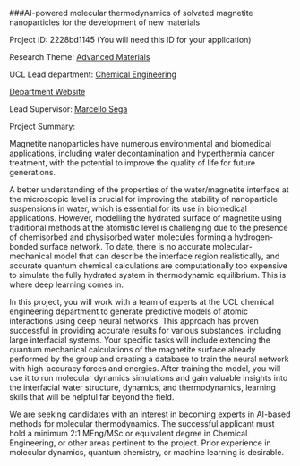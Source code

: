 ###AI-powered molecular thermodynamics of solvated magnetite nanoparticles for the development of new materials

Project ID: 2228bd1145
(You will need this ID for your application)

Research Theme: [Advanced Materials](../themes/advanced-materials.md)

UCL Lead department: [Chemical Engineering](../departments/chemical-engineering.md)

[Department Website](https://www.ucl.ac.uk/chemical-engineering)

Lead Supervisor: [Marcello Sega](https://iris.ucl.ac.uk/iris/browse/profile?upi=MSEGA82)

Project Summary:

Magnetite nanoparticles have numerous environmental and biomedical applications, including water decontamination and hyperthermia cancer treatment, with the potential to improve the quality of life for future generations. 
 
 A better understanding of the properties of the water/magnetite interface at the microscopic level is crucial for improving the stability of nanoparticle suspensions in water, which is essential for its use in biomedical applications. However, modelling the hydrated surface of magnetite using traditional methods at the atomistic level is challenging due to the presence of chemisorbed and physisorbed water molecules forming a hydrogen-bonded surface network. To date, there is no accurate molecular-mechanical model that can describe the interface region realistically, and accurate quantum chemical calculations are computationally too expensive to simulate the fully hydrated system in thermodynamic equilibrium. This is where deep learning comes in. 
  
 In this project, you will work with a team of experts at the UCL chemical engineering department to generate predictive models of atomic interactions using deep neural networks. This approach has proven successful in providing accurate results for various substances, including large interfacial systems. Your specific tasks will include extending the quantum mechanical calculations of the magnetite surface already performed by the group and creating a database to train the neural network with high-accuracy forces and energies. After training the model, you will use it to run molecular dynamics simulations and gain valuable insights into the interfacial water structure, dynamics, and thermodynamics, learning skills that will be helpful far beyond the field.
 
 We are seeking candidates with an interest in becoming experts in AI-based methods for molecular thermodynamics. The successful applicant must hold a minimum 2:1 MEng/MSc or equivalent degree in Chemical Engineering, or other areas pertinent to the project. Prior experience in molecular dynamics, quantum chemistry, or machine learning is desirable.